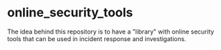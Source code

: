 # online_security_tools
The idea behind this repository is to have a "library" with online security tools that can be used in incident response and investigations.
